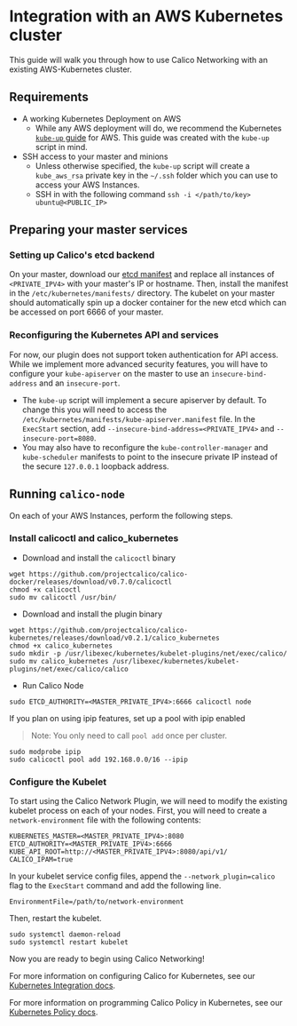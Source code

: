 # Integration with an AWS Kubernetes cluster
This guide will walk you through how to use Calico Networking with an existing AWS-Kubernetes cluster.

## Requirements
* A working Kubernetes Deployment on AWS
    - While any AWS deployment will do, we recommend the Kubernetes [`kube-up` guide](https://github.com/kubernetes/kubernetes/blob/release-1.0/docs/getting-started-guides/aws.md) for AWS. This guide was created with the `kube-up` script in mind.
* SSH access to your master and minions
    - Unless otherwise specified, the `kube-up` script will create a `kube_aws_rsa` private key in the `~/.ssh` folder which you can use to access your AWS Instances.
    - SSH in with the following command `ssh -i </path/to/key> ubuntu@<PUBLIC_IP>`

## Preparing your master services
### Setting up Calico's etcd backend
On your master, download our [etcd manifest](https://raw.githubusercontent.com/projectcalico/calico-kubernetes-coreos-demo/ah3-config-update/manifests/calico-etcd.manifest) and replace all instances of `<PRIVATE_IPV4>` with your master's IP or hostname. Then, install the manifest in the `/etc/kubernetes/manifests/` directory. The kubelet on your master should automatically spin up a docker container for the new etcd which can be accessed on port 6666 of your master.

### Reconfiguring the Kubernetes API and services
For now, our plugin does not support token authentication for API access. While we implement more advanced security features, you will have to configure your `kube-apiserver` on the master to use an `insecure-bind-address` and an `insecure-port`. 
* The `kube-up` script will implement a secure apiserver by default. To change this you will need to access the `/etc/kubernetes/manifests/kube-apiserver.manifest` file. In the `ExecStart` section, add `--insecure-bind-address=<PRIVATE_IPV4>` and `--insecure-port=8080`.
* You may also have to reconfigure the `kube-controller-manager` and `kube-scheduler` manifests to point to the insecure private IP instead of the secure `127.0.0.1` loopback address.

## Running `calico-node`
On each of your AWS Instances, perform the following steps.

### Install calicoctl and calico_kubernetes
* Download and install the `calicoctl` binary
```
wget https://github.com/projectcalico/calico-docker/releases/download/v0.7.0/calicoctl
chmod +x calicoctl
sudo mv calicoctl /usr/bin/
```

* Download and install the plugin binary
```
wget https://github.com/projectcalico/calico-kubernetes/releases/download/v0.2.1/calico_kubernetes
chmod +x calico_kubernetes
sudo mkdir -p /usr/libexec/kubernetes/kubelet-plugins/net/exec/calico/
sudo mv calico_kubernetes /usr/libexec/kubernetes/kubelet-plugins/net/exec/calico/calico
```

* Run Calico Node
```
sudo ETCD_AUTHORITY=<MASTER_PRIVATE_IPV4>:6666 calicoctl node
```
If you plan on using ipip features, set up a pool with ipip enabled
> Note: You only need to call `pool add` once per cluster.

```
sudo modprobe ipip
sudo calicoctl pool add 192.168.0.0/16 --ipip
```

### Configure the Kubelet
To start using the Calico Network Plugin, we will need to modify the existing kubelet process on each of your nodes. First, you will need to create a `network-environment` file with the following contents: 
```
KUBERNETES_MASTER=<MASTER_PRIVATE_IPV4>:8080
ETCD_AUTHORITY=<MASTER_PRIVATE_IPV4>:6666
KUBE_API_ROOT=http://<MASTER_PRIVATE_IPV4>:8080/api/v1/
CALICO_IPAM=true
```

In your kubelet service config files, append the `--network_plugin=calico` flag to the `ExecStart` command and add the following line.
```
EnvironmentFile=/path/to/network-environment
```

Then, restart the kubelet.
```
sudo systemctl daemon-reload
sudo systemctl restart kubelet
```

Now you are ready to begin using Calico Networking!

For more information on configuring Calico for Kubernetes, see our [Kubernetes Integration docs](KubernetesIntegration.md).

For more information on programming Calico Policy in Kubernetes, see our [Kubernetes Policy docs](KubernetesPolicy.md).
